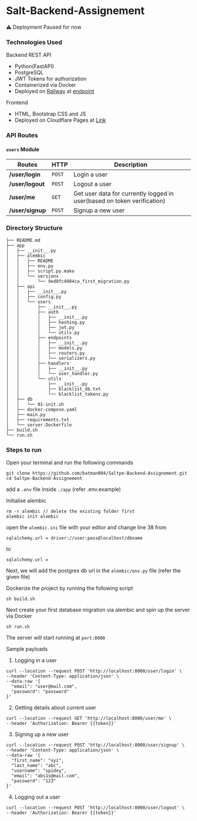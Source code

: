 # Salt-Backend-Assignement

⚠️ Deployment Paused for now

### Technologies Used
Backend REST API
 - Python(FastAPI)
 - PostgreSQL
 - JWT Tokens for authorization
 - Containerized via Docker 
 - Deployed on [Railway](https://railway.app/) at [endpoint](https://saltpe-backend-assignment-production.up.railway.app/)

Frontend
 - HTML, Bootstrap CSS and JS 
 - Deployed on Cloudflare Pages at [Link](https://saltpe-backend-assignment.pages.dev/)

### API Routes

#### `users` Module

Routes | HTTP | Description
--- | --- | ---
**/user/login** | `POST` | Login a user
**/user/logout** | `POST` | Logout a user
**/user/me** | `GET` | Get user data for currently logged in user(based on token verification)
**/user/signup** | `POST` | Signup a new user


### Directory Structure

```
├── README.md
├── app
│   ├── __init__.py
│   ├── alembic
│   │   ├── README
│   │   ├── env.py
│   │   ├── script.py.mako
│   │   └── versions
│   │       └── 9ed0fc4984ca_first_migration.py
│   ├── api
│   │   ├── __init__.py
│   │   ├── config.py
│   │   └── users
│   │       ├── __init__.py
│   │       ├── auth
│   │       │   ├── __init__.py
│   │       │   ├── hashing.py
│   │       │   ├── jwt.py
│   │       │   └── utils.py
│   │       ├── endpoints
│   │       │   ├── __init__.py
│   │       │   ├── models.py
│   │       │   ├── routers.py
│   │       │   └── serializers.py
│   │       ├── handlers
│   │       │   ├── __init__.py
│   │       │   └── user_handler.py
│   │       └── utils
│   │           ├── __init__.py
│   │           ├── blacklist_db.txt
│   │           └── blacklist_tokens.py
│   ├── db
│   │   └── 01-init.sh
│   ├── docker-compose.yaml
│   ├── main.py
│   ├── requirements.txt
│   └── server.Dockerfile
├── build.sh
└── run.sh
```

### Steps to run
Open your terminal and run the following commands
```
git clone https://github.com/batman004/Saltpe-Backend-Assignement.git
cd Saltpe-Backend-Assignement
```
add a `.env` file inside `./app` (refer .env.example)

Initialise alembic
```
rm -r alembic // delete the existing folder first
alembic init alembic
```

open the `alembic.ini` file with your editor and change line 38 from

```
sqlalchemy.url = driver://user:pass@localhost/dbname
```
to
```
sqlalchemy.url =
```

Next, we will add the postgres db url in the `alembic/env.py` file (refer the given file)


Dockerize the project by running the following script
```
sh build.sh
```

Next create your first database migration via alembic and spin up the server via Docker

```
sh run.sh
```

The server will start running at `port:8000`


Sample payloads

1. Logging in a user

```
curl --location --request POST 'http://localhost:8000/user/login' \
--header 'Content-Type: application/json' \
--data-raw '{
  "email": "user@mail.com",
  "password": "password"
}'
```

2. Getting details about current user

```
curl --location --request GET 'http://localhost:8000/user/me' \
--header 'Authorization: Bearer {{token}}'

```
3. Signing up a new user

```
curl --location --request POST 'http://localhost:8000/user/signup' \
--header 'Content-Type: application/json' \
--data-raw '{
  "first_name": "xyz",
  "last_name": "abc",
  "username": "spidey",
  "email": "abs1s@mail.com",
  "password": "123"
}'

```
4. Logging out a user

```
curl --location --request POST 'http://localhost:8000/user/logout' \
--header 'Authorization: Bearer {{token}}'
```
